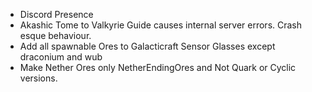 - Discord Presence
- Akashic Tome to Valkyrie Guide causes internal server errors. Crash esque behaviour.
- Add all spawnable Ores to Galacticraft Sensor Glasses except draconium and wub
- Make Nether Ores only NetherEndingOres and Not Quark or Cyclic versions.